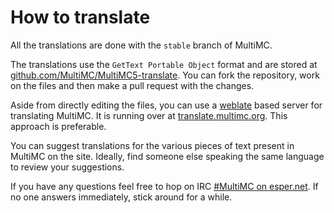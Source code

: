 # How to translate

All the translations are done with the `stable` branch of MultiMC.

The translations use the `GetText Portable Object` format and are stored at [github.com/MultiMC/MultiMC5-translate](https://github.com/MultiMC/MultiMC5-translate). You can fork the repository, work on the files and then make a pull request with the changes.

Aside from directly editing the files, you can use a [weblate]() based server for translating MultiMC. It is running over at [translate.multimc.org](http://translate.multimc.org). This approach is preferable.

You can suggest translations for the various pieces of text present in MultiMC on the site. Ideally, find someone else speaking the same language to review your suggestions. 

If you have any questions feel free to hop on IRC [#MultiMC on esper.net](http://webchat.esper.net/?nick=&channels=MultiMC). If no one answers immediately, stick around for a while.

